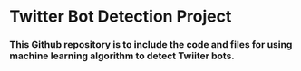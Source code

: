 # Twitter Bot Detection Project
### This Github repository is to include the code and files for using machine learning algorithm to detect Twiiter bots. 
